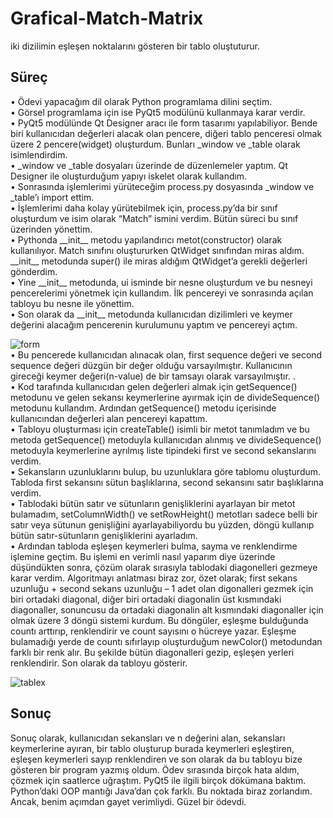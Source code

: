 # Grafical-Match-Matrix
iki dizilimin eşleşen noktalarını gösteren bir tablo oluştuturur.
<h2>Süreç</h2>
• Ödevi yapacağım dil olarak Python programlama dilini seçtim. <br>
• Görsel programlama için ise PyQt5 modülünü kullanmaya karar verdir. <br>
• PyQt5 modülünde Qt Designer aracı ile form tasarımı yapılabiliyor. Bende biri kullanıcıdan değerleri alacak olan pencere, diğeri tablo penceresi olmak üzere 2 pencere(widget) oluşturdum. Bunları _window ve _table olarak isimlendirdim. <br>
• _window ve _table dosyaları üzerinde de düzenlemeler yaptım. Qt Designer ile 
oluşturduğum yapıyı iskelet olarak kullandım. <br>
• Sonrasında işlemlerimi yürüteceğim process.py dosyasında _window ve 
_table’ı import ettim.<br>
• İşlemlerimi daha kolay yürütebilmek için, process.py’da bir sınıf oluşturdum ve isim 
olarak “Match” ismini verdim. Bütün süreci bu sınıf üzerinden yönettim.<br>
• Pythonda __init__ metodu yapılandırıcı metot(constructor) olarak kullanılıyor. Match 
sınıfını oluştururken QtWidget sınıfından miras aldım. __init__ metodunda super() ile 
miras aldığım QtWidget’a gerekli değerleri gönderdim. <br>
• Yine __init__ metodunda, ui isminde bir nesne oluşturdum ve bu nesneyi 
pencerelerimi yönetmek için kullandım. İlk pencereyi ve sonrasında açılan 
tabloyu bu nesne ile yönettim.<br>
• Son olarak da __init__ metodunda kullanıcıdan dizilimleri ve keymer değerini 
alacağım pencerenin kurulumunu yaptım ve pencereyi açtım.
<br>

![form](https://user-images.githubusercontent.com/77548038/157219386-8ab607e7-eb44-491a-b6bd-3f1c68a42d14.png)
<br>
• Bu pencerede kullanıcıdan alınacak olan, first sequence değeri ve second sequence 
değeri düzgün bir değer olduğu varsayılmıştır. Kullanıcının gireceği 
keymer değeri(n-value) de bir tamsayı olarak varsayılmıştır. .<br>
• Kod tarafında kullanıcıdan gelen değerleri almak için getSequence() metodunu ve 
gelen sekansı keymerlerine ayırmak için de divideSequence() metodunu kullandım. 
Ardından getSequence() metodu içerisinde kullanıcından değerleri alan pencereyi 
kapattım.<br>
• Tabloyu oluşturması için createTable() isimli bir metot tanımladım ve bu metoda 
getSequence() metoduyla kullanıcıdan alınmış ve divideSequence() metoduyla 
keymerlerine ayrılmış liste tipindeki first ve second sekanslarını verdim.<br>
• Sekansların uzunluklarını bulup, bu uzunluklara göre tablomu 
oluşturdum. Tabloda first sekansını sütun başlıklarına, second sekansını satır 
başlıklarına verdim.<br>
• Tablodaki bütün satır ve sütunların genişliklerini ayarlayan bir metot bulamadım, 
setColumnWidth() ve setRowHeight() metotları sadece belli bir satır veya sütunun 
genişliğini ayarlayabiliyordu bu yüzden, döngü kullanıp bütün satır-sütunların 
genişliklerini ayarladım.<br>
• Ardından tabloda eşleşen keymerleri bulma, sayma ve renklendirme işlemine geçtim. 
Bu işlemi en verimli nasıl yaparım diye üzerinde düşündükten sonra, çözüm olarak 
sırasıyla tablodaki diagonelleri gezmeye karar verdim. Algoritmayı anlatması biraz 
zor, özet olarak; first sekans uzunluğu + second sekans uzunluğu – 1 adet olan 
digonalleri gezmek için biri ortadaki diagonal, diğer biri ortadaki diagonalin üst 
kısmındaki diagonaller, sonuncusu da ortadaki diagonalin alt kısmındaki diagonaller 
için olmak üzere 3 döngü sistemi kurdum. Bu döngüler, eşleşme bulduğunda countı 
arttırıp, renklendirir ve count sayısını o hücreye yazar. Eşleşme bulamadığı yerde de 
countı sıfırlayıp oluşturduğum newColor() metodundan farklı bir renk alır. Bu şekilde 
bütün diagonalleri gezip, eşleşen yerleri renklendirir. Son olarak da tabloyu gösterir.<br>

![tablex](https://user-images.githubusercontent.com/77548038/157219401-05df3de2-2265-4907-ac0c-7e7a64636782.png)
<br>
<h2>Sonuç</h2>
Sonuç olarak, kullanıcıdan sekansları ve n değerini alan, sekansları 
keymerlerine ayıran, bir tablo oluşturup burada keymerleri eşleştiren, eşleşen 
keymerleri sayıp renklendiren ve son olarak da bu tabloyu bize gösteren bir 
program yazmış oldum.
Ödev sırasında birçok hata aldım, çözmek için saatlerce uğraştım. PyQt5 
ile ilgili birçok dökümana baktım. Python’daki OOP mantığı Java’dan çok farklı. 
Bu noktada biraz zorlandım. Ancak, benim açımdan gayet verimliydi. Güzel bir 
ödevdi.
